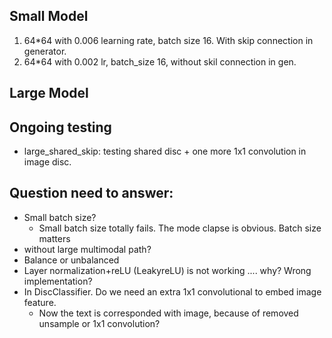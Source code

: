 
## Small Model
1. 64*64 with 0.006 learning rate, batch size 16.  With skip connection in generator.
2. 64*64 with 0.002 lr, batch_size 16, without skil connection in gen.

## Large Model
## Ongoing testing
- large_shared_skip: testing shared disc + one more 1x1 convolution in image disc.

## Question need to answer:

- Small batch size?
    - Small batch size totally fails. The mode clapse is obvious. Batch size matters
- without large multimodal path?
- Balance or unbalanced
- Layer normalization+reLU  (LeakyreLU) is not working .... why? Wrong implementation?
- In DiscClassifier. Do we need an extra 1x1 convolutional to embed image feature.
    - Now the text is corresponded with image, because of removed unsample or 1x1 convolution?
